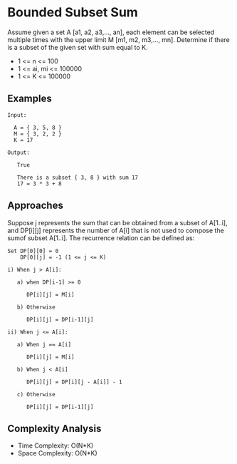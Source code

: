 # Bounded Subset Sum

Assume given a set A [a1, a2, a3,..., an], each element can be selected multiple times with the upper limit M [m1, m2, m3,..., mn]. Determine if there is a subset of the given set with sum equal to K.

* 1 <= n <= 100
* 1 <= ai, mi <= 100000
* 1 <= K <= 100000

## Examples

```
Input:

  A = { 3, 5, 8 }
  M = { 3, 2, 2 }
  K = 17

Output:

   True
 
   There is a subset { 3, 8 } with sum 17
   17 = 3 * 3 + 8
```


## Approaches

Suppose j represents the sum that can be obtained from a subset of A[1..i], and DP[i][j] represents the number of A[i] that is not used to compose the sumof subset A[1..i]. The recurrence relation can be defined as:

```
Set DP[0][0] = 0
    DP[0][j] = -1 (1 <= j <= K)

i) When j > A[i]:

   a) when DP[i-1] >= 0

      DP[i][j] = M[i] 

   b) Otherwise

      DP[i][j] = DP[i-1][j]

ii) When j <= A[i]:

   a) When j == A[i]

      DP[i][j] = M[i] 

   b) When j < A[i]

      DP[i][j] = DP[i][j - A[i]] - 1

   c) Otherwise

      DP[i][j] = DP[i-1][j]
```

## Complexity Analysis

* Time Complexity: O(N*K)
* Space Complexity: O(N*K)
